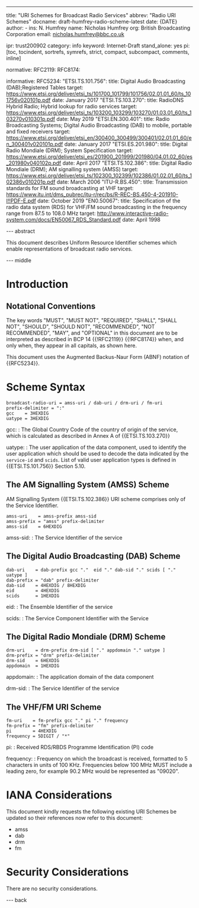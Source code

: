 ---
title: "URI Schemes for Broadcast Radio Services"
abbrev: "Radio URI Schemes"
docname: draft-humfrey-radio-scheme-latest
date: {DATE}
author:
    -
      ins: N. Humfrey
      name: Nicholas Humfrey
      org: British Broadcasting Corporation
      email: nicholas.humfrey@bbc.co.uk

ipr: trust200902
category: info
keyword: Internet-Draft
stand_alone: yes
pi: [toc, tocindent, sortrefs, symrefs, strict, compact, subcompact, comments, inline]

normative:
    RFC2119:
    RFC8174:

informative:
    RFC5234:
    "ETSI.TS.101.756":
        title: Digital Audio Broadcasting (DAB);Registered Tables
        target: https://www.etsi.org/deliver/etsi_ts/101700_101799/101756/02.01.01_60/ts_101756v020101p.pdf
        date: January 2017
    "ETSI.TS.103.270":
        title: RadioDNS Hybrid Radio; Hybrid lookup for radio services
        target: https://www.etsi.org/deliver/etsi_ts/103200_103299/103270/01.03.01_60/ts_103270v010301p.pdf
        date: May 2019
    "ETSI.EN.300.401":
        title: Radio Broadcasting Systems; Digital Audio Broadcasting (DAB) to mobile, portable and fixed receivers
        target: https://www.etsi.org/deliver/etsi_en/300400_300499/300401/02.01.01_60/en_300401v020101p.pdf
        date: January 2017
    "ETSI.ES.201.980":
        title: Digital Radio Mondiale (DRM); System Specification
        target: https://www.etsi.org/deliver/etsi_es/201900_201999/201980/04.01.02_60/es_201980v040102p.pdf
        date: April 2017
    "ETSI.TS.102.386":
        title: Digital Radio Mondiale (DRM); AM signalling system (AMSS)
        target: https://www.etsi.org/deliver/etsi_ts/102300_102399/102386/01.02.01_60/ts_102386v010201p.pdf
        date: March 2006
    "ITU-R.BS.450":
        title: Transmission standards for FM sound broadcasting at VHF
        target: https://www.itu.int/dms_pubrec/itu-r/rec/bs/R-REC-BS.450-4-201910-I!!PDF-E.pdf
        date: October 2019
    "EN0.50067":
        title: Specification of the radio data system (RDS) for VHF/FM sound broadcasting in the frequency range from 87.5 to 108.0 MHz
        target: http://www.interactive-radio-system.com/docs/EN50067_RDS_Standard.pdf
        date: April 1998

--- abstract

This document describes Uniform Resource Identifier schemes which enable
representations of broadcast radio services.

--- middle

# Introduction



## Notational Conventions

The key words "MUST", "MUST NOT", "REQUIRED", "SHALL", "SHALL NOT", "SHOULD",
"SHOULD NOT", "RECOMMENDED", "NOT RECOMMENDED", "MAY", and "OPTIONAL" in this
document are to be interpreted as described in BCP 14 {{!RFC2119}} {{!RFC8174}}
when, and only when, they appear in all capitals, as shown here.

This document uses the Augmented Backus-Naur Form (ABNF) notation of {{RFC5234}}.

# Scheme Syntax

~~~abnf
broadcast-radio-uri = amss-uri / dab-uri / drm-uri / fm-uri
prefix-delimiter = ":"
gcc    = 3HEXDIG
uatype = 3HEXDIG
~~~

gcc:
 : The Global Country Code of the country of origin of the service, which is
   calculated as described in Annex A of {{ETSI.TS.103.270}}

uatype:
 : The user application of the data component, used to identify the user
   application which should be used to decode the data indicated by the
   `service-id` and `scids`. List of valid user application types is defined in
   {{ETSI.TS.101.756}} Section 5.10.

## The AM Signalling System (AMSS) Scheme

AM Signalling System {{ETSI.TS.102.386}} URI scheme comprises only of the
Service Identifier.

~~~abnf
amss-uri    = amss-prefix amss-sid
amss-prefix = "amss" prefix-delimiter
amss-sid    = 6HEXDIG
~~~

amss-sid:
 : The Service Identifier of the service

## The Digital Audio Broadcasting (DAB) Scheme

~~~abnf
dab-uri    = dab-prefix gcc "."  eid "." dab-sid "." scids [ "." uatype ]
dab-prefix = "dab" prefix-delimiter
dab-sid    = 4HEXDIG / 8HEXDIG
eid        = 4HEXDIG
scids      = 1HEXDIG
~~~

eid:
 : The Ensemble Identifier of the service

scids:
 : The Service Component Identifier with the Service

## The Digital Radio Mondiale (DRM) Scheme

~~~abnf
drm-uri    = drm-prefix drm-sid [ "." appdomain "." uatype ]
drm-prefix = "drm" prefix-delimiter
drm-sid    = 6HEXDIG
appdomain  = 1HEXDIG
~~~

appdomain:
 : The application domain of the data component

drm-sid:
 : The Service Identifier of the service

## The VHF/FM URI Scheme

~~~abnf
fm-uri    = fm-prefix gcc "." pi "." frequency
fm-prefix = "fm" prefix-delimiter
pi        = 4HEXDIG
frequency = 5DIGIT / "*"
~~~

pi:
 : Received RDS/RBDS Programme Identification (PI) code

frequency:
  : Frequency on which the broadcast is received, formatted to 5 characters in
    units of 100 KHz. Frequencies below 100 MHz MUST include a leading zero, for
    example 90.2 MHz would be represented as "09020".

# IANA Considerations

This document kindly requests the following existing URI Schemes be updated
so their references now refer to this document:

* amss
* dab
* drm
* fm

# Security Considerations

There are no security considerations.

--- back

